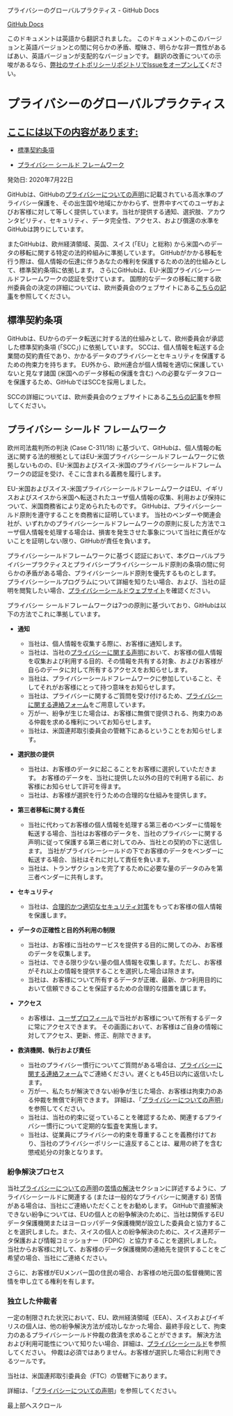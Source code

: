 プライバシーのグローバルプラクティス - GitHub Docs

[](/ja)[GitHub Docs](/ja)

このドキュメントは英語から翻訳されました。 このドキュメントのこのバージョンと英語バージョンとの間に何らかの矛盾、曖昧さ、明らかな非一貫性があるばあい、英語バージョンが支配的なバージョンです。 翻訳の改善についての示唆があるなら、[弊社のサイトポリシーリポジトリでIssueをオープンして](https://github.com/github/site-policy/issues)ください。

プライバシーのグローバルプラクティス
==========

[ここには以下の内容があります:](/github/site-policy/global-privacy-practices#in-this-article)
----------

* [標準契約条項](#standard-contractual-clauses)

* [プライバシー シールド フレームワーク](#privacy-shield-framework)

発効日: 2020年7月22日

GitHubは、GitHubの[プライバシーについての声明](/ja/github/site-policy/github-privacy-statement#githubs-global-privacy-practices)に記載されている高水準のプライバシー保護を、その出生国や地域にかかわらず、世界中すべてのユーザおよびお客様に対して等しく提供しています。当社が提供する通知、選択肢、アカウンタビリティ、セキュリティ、データ完全性、アクセス、および償還の水準をGitHubは誇りにしています。

またGitHubは、欧州経済領域、英国、スイス (「EU」と総称) から米国へのデータの移転に関する特定の法的枠組みに準拠しています。 GitHubがかかる移転を行う際は、個人情報の伝達に伴うあなたの権利を保護するための法的仕組みとして、標準契約条項に依拠します。 さらにGitHubは、EU-米国プライバシーシールドフレームワークの認証を受けています。 国際的なデータの移転に関する欧州委員会の決定の詳細については、欧州委員会のウェブサイトにある[こちらの記事](https://ec.europa.eu/info/law/law-topic/data-protection/international-dimension-data-protection_en)を参照してください。

[](#standard-contractual-clauses)標準契約条項
----------

GitHubは、EUからのデータ転送に対する法的仕組みとして、欧州委員会が承認した標準契約条項 (「SCC」) に依拠しています。 SCCは、個人情報を転送する企業間の契約責任であり、かかるデータのプライバシーとセキュリティを保護するための拘束力を持ちます。 EU外から、欧州連合が個人情報を適切に保護していないと見なす諸国 (米国へのデータ移転の保護を含む) への必要なデータフローを保護するため、GitHubではSCCを採用しました。

SCCの詳細については、欧州委員会のウェブサイトにある[こちらの記事](https://ec.europa.eu/info/law/law-topic/data-protection/international-dimension-data-protection/standard-contractual-clauses-scc_en)を参照してください。

[](#privacy-shield-framework)プライバシー シールド フレームワーク
----------

欧州司法裁判所の判決 (Case C-311/18) に基づいて、GitHubは、個人情報の転送に関する法的根拠としてはEU-米国プライバシーシールドフレームワークに依拠しないものの、EU-米国およびスイス-米国のプライバシーシールドフレームワークの認証を受け、そこに含まれる義務を履行します。

EU-米国およびスイス-米国プライバシーシールドフレームワークはEU、イギリスおよびスイスから米国へ転送されたユーザ個人情報の収集、利用および保持について、米国商務省により定められたものです。 GitHubは、プライバシーシールド原則を遵守することを商務省に証明しています。 当社のベンダーや関連会社が、いずれかのプライバシーシールドフレームワークの原則に反した方法でユーザ個人情報を処理する場合は、損害を発生させた事象について当社に責任がないことを証明しない限り、GitHubが責任を負います。

プライバシーシールドフレームワークに基づく認証において、本グローバルプライバシープラクティスとプライバシープライバシーシールド原則の条項の間に何らかの矛盾がある場合、プライバシーシールド原則を優先するものとします。 プライバシーシールプログラムについて詳細を知りたい場合、および、当社の証明を閲覧したい場合、[プライバシーシールドウェブサイト](https://www.privacyshield.gov/)を確認ください。

プライバシー シールドフレームワークは7つの原則に基づいており、GitHubは以下の方法でこれに準拠しています。

* **通知**
  * 当社は、個人情報を収集する際に、お客様に通知します。
  * 当社は、当社の[プライバシーに関する声明](/ja/articles/github-privacy-statement)において、お客様の個人情報を収集および利用する目的、その情報を共有する対象、およびお客様が自らのデータに対して所有するアクセスをお知らせします。
  * 当社は、プライバシーシールドフレームワークに参加していること、そしてそれがお客様にとって持つ意味をお知らせします。
  * 当社は、プライバシーに関するご質問を受け付けるため、[プライバシーに関する連絡フォーム](https://github.com/contact/privacy)をご用意しています。
  * 万が一、紛争が生じた場合は、お客様に無償で提供される、拘束力のある仲裁を求める権利についてお知らせします。
  * 当社は、米国連邦取引委員会の管轄下にあるということをお知らせします。

* **選択肢の提供**
  * 当社は、お客様のデータに起こることをお客様に選択していただきます。 お客様のデータを、当社に提供した以外の目的で利用する前に、お客様にお知らせして許可を得ます。
  * 当社は、お客様が選択を行うための合理的な仕組みを提供します。

* **第三者移転に関する責任**
  * 当社に代わってお客様の個人情報を処理する第三者のベンダーに情報を転送する場合、当社はお客様のデータを、当社のプライバシーに関する声明に従って保護する第三者に対してのみ、当社との契約の下に送信します。 当社がプライバシーシールドの下でお客様のデータをベンダーに転送する場合、当社はそれに対して責任を負います。
  * 当社は、トランザクションを完了するために必要な量のデータのみを第三者ベンダーに共有します。

* **セキュリティ**
  * 当社は、[合理的かつ適切なセキュリティ対策](https://github.com/security)をもってお客様の個人情報を保護します。

* **データの正確性と目的外利用の制限**
  * 当社は、お客様に当社のサービスを提供する目的に関してのみ、お客様のデータを収集します。
  * 当社は、できる限り少ない量の個人情報を収集します。ただし、お客様がそれ以上の情報を提供することを選択した場合は除きます。
  * 当社は、お客様について所有するデータが正確、最新、かつ利用目的において信頼できることを保証するための合理的な措置を講じます。

* **アクセス**
  * お客様は、[ユーザプロフィール](https://github.com/settings/profile)で当社がお客様について所有するデータに常にアクセスできます。 その画面において、お客様はご自身の情報に対してアクセス、更新、修正、削除できます。

* **救済機関、執行および責任**
  * 当社のプライバシー慣行についてご質問がある場合は、[プライバシーに関する連絡フォーム](https://github.com/contact/privacy)でご連絡ください。遅くとも45日以内に返信いたします。
  * 万が一、私たちが解決できない紛争が生じた場合、お客様は拘束力のある仲裁を無償で利用できます。 詳細は、「[プライバシーについての声明](/ja/articles/github-privacy-statement)」を参照してください。
  * 当社は、当社の約束に従っていることを確認するため、関連するプライバシー慣行について定期的な監査を実施します。
  * 当社は、従業員にプライバシーの約束を尊重することを義務付けており、当社のプライバシーポリシーに違反することは、雇用の終了を含む懲戒処分の対象となります。

### [](#dispute-resolution-process)紛争解決プロセス ###

当社[プライバシーについての声明](/ja/github/site-policy/github-privacy-statement)の[苦情の解決](/ja/github/site-policy/github-privacy-statement#resolving-complaints)セクションに詳述するように、プライバシーシールドに関連する (または一般的なプライバシーに関連する) 苦情がある場合は、当社にご連絡いただくことをお勧めします。 GitHubで直接解決できない紛争については、EUの個人との紛争解決のために、当社は関係するEUデータ保護機関またはヨーロッパデータ保護機関が設立した委員会と協力することを選択しました。また、スイスの個人との紛争解決のために、スイス連邦データ保護および情報コミッショナー（FDPIC）と協力することを選択しました。 当社からお客様に対して、お客様のデータ保護機関の連絡先を提供することをご希望の場合、当社にご連絡ください。

さらに、お客様がEUメンバー国の住民の場合、お客様の地元国の監督機関に苦情を申し立てる権利を有します。

### [](#independent-arbitration)独立した仲裁者 ###

一定の制限された状況において、EU、欧州経済領域（EEA）、スイスおよびイギリスの個人は、他の紛争解決方法が成功しなかった場合、最終手段として、拘束力のあるプライバシーシールド仲裁の救済を求めることができます。 解決方法および利用可能性について知りたい場合、詳細は、[プライバシーシールド](https://www.privacyshield.gov/article?id=ANNEX-I-introduction)を参照してください。 仲裁は必須ではありません。お客様が選択した場合に利用できるツールです。

当社は、米国連邦取引委員会（FTC）の管轄下にあります。

詳細は、「[プライバシーについての声明](/ja/articles/github-privacy-statement)」を参照してください。

最上部へスクロール
